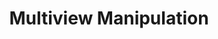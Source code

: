 ---
title: Multiview Manipulation
order: 5
img:
publications:
  - date: 2021-09-27
    img:
    vid: /assets/videos/multiview-thumbnail-vid-lq.webm
    title: "Seeing All the Angles: Learning Multiview Manipulation Policies for Contact-Rich Tasks from Demonstrations"
    authors: "<b>Trevor Ablett</b>, Daniel (Yifan) Zhai, Jonathan Kelly"
    venue: "In Proceedings of the 2021 IEEE/RSJ International Conference on Intelligent Robots and Systems (IROS), Prauge, Czech Republic, 27 Sept. - 1 Oct. 2021"
    note:
    doi: https://doi.org/10.1109/IROS51168.2021.9636440
    links:
        blog: https://papers.starslab.ca/multiview-manipulation/
        preprint: https://arxiv.org/abs/2104.13907
        video: https://www.youtube.com/watch?v=oh0JMeyoswg
---